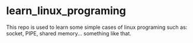# learn_linux_programing
This repo is used to learn some simple cases of linux programing such as: socket, PIPE, shared memory... something like that.
